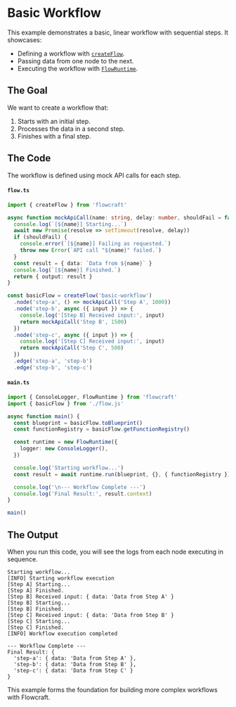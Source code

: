 <script setup>
import BasicDemo from '../.vitepress/theme/components/Demo/Basic.vue'
</script>

# Basic Workflow

This example demonstrates a basic, linear workflow with sequential steps. It showcases:
- Defining a workflow with [`createFlow`](/api/flow#createflow-id).
- Passing data from one node to the next.
- Executing the workflow with [`FlowRuntime`](/api/runtime#flowruntime-class).

## The Goal

We want to create a workflow that:
1. Starts with an initial step.
2. Processes the data in a second step.
3. Finishes with a final step.

<BasicDemo />

## The Code

The workflow is defined using mock API calls for each step.

#### `flow.ts`
```typescript
import { createFlow } from 'flowcraft'

async function mockApiCall(name: string, delay: number, shouldFail = false) {
  console.log(`[${name}] Starting...`)
  await new Promise(resolve => setTimeout(resolve, delay))
  if (shouldFail) {
    console.error(`[${name}] Failing as requested.`)
    throw new Error(`API call "${name}" failed.`)
  }
  const result = { data: `Data from ${name}` }
  console.log(`[${name}] Finished.`)
  return { output: result }
}

const basicFlow = createFlow('basic-workflow')
  .node('step-a', () => mockApiCall('Step A', 1000))
  .node('step-b', async ({ input }) => {
    console.log('[Step B] Received input:', input)
    return mockApiCall('Step B', 1500)
  })
  .node('step-c', async ({ input }) => {
    console.log('[Step C] Received input:', input)
    return mockApiCall('Step C', 500)
  })
  .edge('step-a', 'step-b')
  .edge('step-b', 'step-c')
```

#### `main.ts`
```typescript
import { ConsoleLogger, FlowRuntime } from 'flowcraft'
import { basicFlow } from './flow.js'

async function main() {
  const blueprint = basicFlow.toBlueprint()
  const functionRegistry = basicFlow.getFunctionRegistry()

  const runtime = new FlowRuntime({
    logger: new ConsoleLogger(),
  })

  console.log('Starting workflow...')
  const result = await runtime.run(blueprint, {}, { functionRegistry })

  console.log('\n--- Workflow Complete ---')
  console.log('Final Result:', result.context)
}

main()
```

## The Output

When you run this code, you will see the logs from each node executing in sequence.

```
Starting workflow...
[INFO] Starting workflow execution
[Step A] Starting...
[Step A] Finished.
[Step B] Received input: { data: 'Data from Step A' }
[Step B] Starting...
[Step B] Finished.
[Step C] Received input: { data: 'Data from Step B' }
[Step C] Starting...
[Step C] Finished.
[INFO] Workflow execution completed

--- Workflow Complete ---
Final Result: {
  'step-a': { data: 'Data from Step A' },
  'step-b': { data: 'Data from Step B' },
  'step-c': { data: 'Data from Step C' }
}
```

This example forms the foundation for building more complex workflows with Flowcraft.
